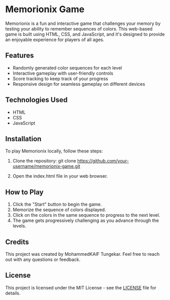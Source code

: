 # Memorionix Game

Memorionix is a fun and interactive game that challenges your memory by testing your ability to remember sequences of colors. This web-based game is built using HTML, CSS, and JavaScript, and it's designed to provide an enjoyable experience for players of all ages.

## Features

- Randomly generated color sequences for each level
- Interactive gameplay with user-friendly controls
- Score tracking to keep track of your progress
- Responsive design for seamless gameplay on different devices

## Technologies Used

- HTML
- CSS
- JavaScript

## Installation

To play Memorionix locally, follow these steps:

1. Clone the repository:
      git clone https://github.com/your-username/memorionix-game.git
   

2. Open the index.html file in your web browser.

## How to Play

1. Click the "Start" button to begin the game.
2. Memorize the sequence of colors displayed.
3. Click on the colors in the same sequence to progress to the next level.
4. The game gets progressively challenging as you advance through the levels.

## Credits

This project was created by MohammedKAIF Tungekar. Feel free to reach out with any questions or feedback.

## License

This project is licensed under the MIT License - see the [LICENSE](LICENSE) file for details.
